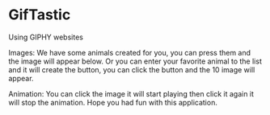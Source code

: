 # GifTastic
Using GIPHY websites

Images:
We have some animals created for you, you can press them and the image will appear below.
Or you can enter your favorite animal to the list and it will create the button,
you can click the button and the  10 image will appear.

Animation:
You can click the image it will start playing then click it again it will stop the animation.
Hope you had fun with this application.